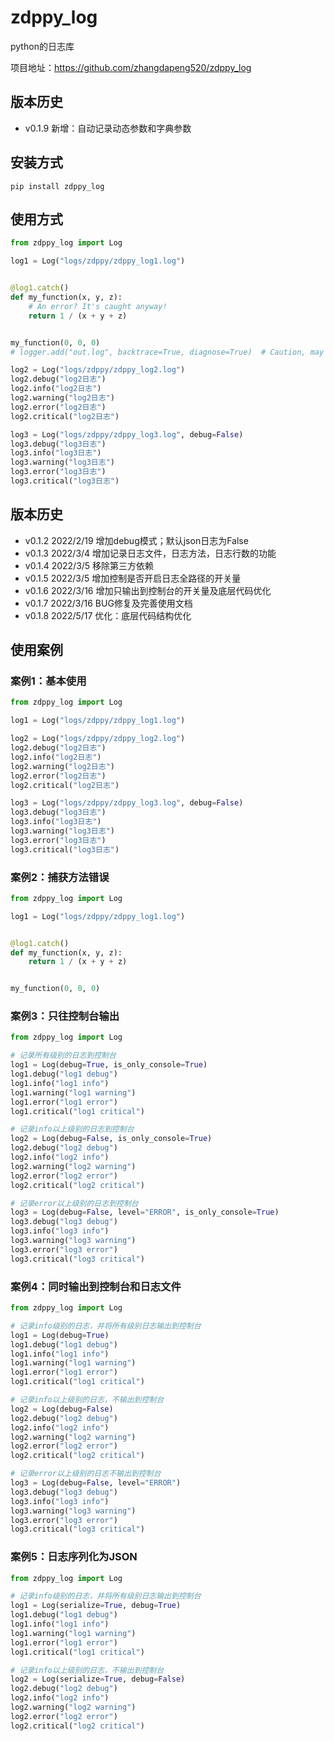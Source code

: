 # zdppy_log

python的日志库

项目地址：https://github.com/zhangdapeng520/zdppy_log

## 版本历史

- v0.1.9 新增：自动记录动态参数和字典参数

## 安装方式

```shell script
pip install zdppy_log
```

## 使用方式

```python
from zdppy_log import Log

log1 = Log("logs/zdppy/zdppy_log1.log")


@log1.catch()
def my_function(x, y, z):
    # An error? It's caught anyway!
    return 1 / (x + y + z)


my_function(0, 0, 0)
# logger.add("out.log", backtrace=True, diagnose=True)  # Caution, may leak sensitive data in prod

log2 = Log("logs/zdppy/zdppy_log2.log")
log2.debug("log2日志")
log2.info("log2日志")
log2.warning("log2日志")
log2.error("log2日志")
log2.critical("log2日志")

log3 = Log("logs/zdppy/zdppy_log3.log", debug=False)
log3.debug("log3日志")
log3.info("log3日志")
log3.warning("log3日志")
log3.error("log3日志")
log3.critical("log3日志")
```

## 版本历史

- v0.1.2 2022/2/19 增加debug模式；默认json日志为False
- v0.1.3 2022/3/4 增加记录日志文件，日志方法，日志行数的功能
- v0.1.4 2022/3/5 移除第三方依赖
- v0.1.5 2022/3/5 增加控制是否开启日志全路径的开关量
- v0.1.6 2022/3/16 增加只输出到控制台的开关量及底层代码优化
- v0.1.7 2022/3/16 BUG修复及完善使用文档
- v0.1.8 2022/5/17 优化：底层代码结构优化

## 使用案例

### 案例1：基本使用

```python
from zdppy_log import Log

log1 = Log("logs/zdppy/zdppy_log1.log")

log2 = Log("logs/zdppy/zdppy_log2.log")
log2.debug("log2日志")
log2.info("log2日志")
log2.warning("log2日志")
log2.error("log2日志")
log2.critical("log2日志")

log3 = Log("logs/zdppy/zdppy_log3.log", debug=False)
log3.debug("log3日志")
log3.info("log3日志")
log3.warning("log3日志")
log3.error("log3日志")
log3.critical("log3日志")
```

### 案例2：捕获方法错误

```python
from zdppy_log import Log

log1 = Log("logs/zdppy/zdppy_log1.log")


@log1.catch()
def my_function(x, y, z):
    return 1 / (x + y + z)


my_function(0, 0, 0)
```

### 案例3：只往控制台输出

```python
from zdppy_log import Log

# 记录所有级别的日志到控制台
log1 = Log(debug=True, is_only_console=True)
log1.debug("log1 debug")
log1.info("log1 info")
log1.warning("log1 warning")
log1.error("log1 error")
log1.critical("log1 critical")

# 记录info以上级别的日志到控制台
log2 = Log(debug=False, is_only_console=True)
log2.debug("log2 debug")
log2.info("log2 info")
log2.warning("log2 warning")
log2.error("log2 error")
log2.critical("log2 critical")

# 记录error以上级别的日志到控制台
log3 = Log(debug=False, level="ERROR", is_only_console=True)
log3.debug("log3 debug")
log3.info("log3 info")
log3.warning("log3 warning")
log3.error("log3 error")
log3.critical("log3 critical")
```

### 案例4：同时输出到控制台和日志文件

```python
from zdppy_log import Log

# 记录info级别的日志，并将所有级别日志输出到控制台
log1 = Log(debug=True)
log1.debug("log1 debug")
log1.info("log1 info")
log1.warning("log1 warning")
log1.error("log1 error")
log1.critical("log1 critical")

# 记录info以上级别的日志，不输出到控制台
log2 = Log(debug=False)
log2.debug("log2 debug")
log2.info("log2 info")
log2.warning("log2 warning")
log2.error("log2 error")
log2.critical("log2 critical")

# 记录error以上级别的日志不输出到控制台
log3 = Log(debug=False, level="ERROR")
log3.debug("log3 debug")
log3.info("log3 info")
log3.warning("log3 warning")
log3.error("log3 error")
log3.critical("log3 critical")
```

### 案例5：日志序列化为JSON

```python
from zdppy_log import Log

# 记录info级别的日志，并将所有级别日志输出到控制台
log1 = Log(serialize=True, debug=True)
log1.debug("log1 debug")
log1.info("log1 info")
log1.warning("log1 warning")
log1.error("log1 error")
log1.critical("log1 critical")

# 记录info以上级别的日志，不输出到控制台
log2 = Log(serialize=True, debug=False)
log2.debug("log2 debug")
log2.info("log2 info")
log2.warning("log2 warning")
log2.error("log2 error")
log2.critical("log2 critical")
```
